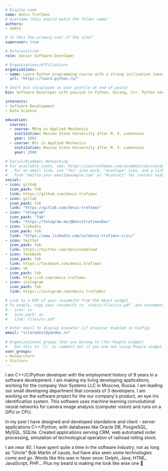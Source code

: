 ```yaml
---
# Display name
name: Denis Trofimov
# Username (this should match the folder name)
authors:
- admin

# Is this the primary user of the site?
superuser: true

# Role/position
role: Senior Software Developer

# Organizations/Affiliations
organizations:
- name: Learn Python programming course with a strong inclination towards practice
  url: "https://learn.python.ru/"

# Short bio (displayed in user profile at end of posts)
bio: Software Developer with passion to Python, Golang, C++. Python newbie mentor.

interests:
- Software Development
- Data Science

education:
  courses:
  - course: MEng in Applied Mechanics
    institution: Moscow State University after M. V. Lomonosov
    year: 2002
  - course: BSc in Applied Mechanics
    institution: Moscow State University after M. V. Lomonosov
    year: 2000

# Social/Academic Networking
# For available icons, see: https://sourcethemes.com/academic/docs/widgets/#icons
#   For an email link, use "fas" icon pack, "envelope" icon, and a link in the
#   form "mailto:your-email@example.com" or "#contact" for contact widget.
social:
- icon: github
  icon_pack: fab
  link: https://github.com/denis-trofimov
- icon: gitlab
  icon_pack: fab
  link: "https://gitlab.com/denis-trofimov"
- icon: "telegram"
  icon_pack: "fab"
  link: "https://telegram.me/@DenisTrofimovDev"
- icon: linkedin
  icon_pack: fab
  link: "https://www.linkedin.com/in/denis-trofimov-iris/"
- icon: twitter
  icon_pack: fab
  link: https://twitter.com/denisteamlead
- icon: facebook
  icon_pack: fab
  link: https://facebook.com/denis.trofimov
- icon: vk
  icon_pack: fab
  link: http://vk.com/denis.trofimov
- icon: instagram
  icon_pack: fab
  link: https://instagram.com/denis.trofim0v/

# Link to a PDF of your resume/CV from the About widget.
# To enable, copy your resume/CV to `static/files/cv.pdf` and uncomment the lines below.  
# - icon: cv
#   icon_pack: ai
#   link: files/cv.pdf

# Enter email to display Gravatar (if Gravatar enabled in Config)
email: "silaradost@yandex.ru"
  
# Organizational groups that you belong to (for People widget)
#   Set this to `[]` or comment out if you are not using People widget.  
user_groups:
- Researchers
- Visitors
---
```


I am C++/C/Python developer with the employment history of 9 years in a software development.
I am making my living developing applications, working for the company Vsor Systems LLC in Moscow, Russia.
I am leading our small developing department that consists of 3 developers.
I am working on the software project for the our company's product, an eye iris identification system. This software uses machine learning convolutional neural networks for camera image analysis (computer vision) and runs on a GPU or CPU.

In my past I have designed and developed standalone and client - server applications  C++/Python, with databases like Oracle DB, PosgreSQL, MySQL, SQLite.
Created applications serving CRM, web automated order processing, simulation of technological operation of railroad rolling stock.

I am near 40. I have spent quite a time in the software industry, not as long as "Uncle" Bob Martin of cause, but have also seen some technologies come and go. Words like this was in favor once: Delphi, Java, HTML, JavaScript, PHP... Plus my beard is making me look like wise one 🙂
